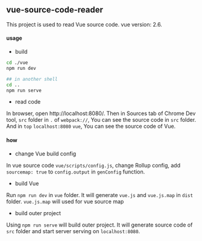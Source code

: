 ## vue-source-code-reader

This project is used to read Vue source code. vue version: 2.6.

#### usage

- build

```bash
cd ./vue
npm run dev

## in another shell
cd ..
npm run serve
```

- read code

In browser, open http://localhost:8080/. Then in Sources tab of Chrome Dev tool, `src` folder in `.` of `webpack://`, You can see the source code in `src` folder. And in `top` `localhost:8080` `vue`, You can see the source code of Vue.

#### how

- change Vue build config

In vue source code `vue/scripts/config.js`, change Rollup config, add `sourcemap: true` to `config.output` in `genConfig` function.

- build Vue

Run `npm run dev` in `vue` folder. It will generate `vue.js` and `vue.js.map` in `dist` folder. `vue.js.map` will used for vue source map

- build outer project

Using `npm run serve` will build outer project. It will generate source code of `src` folder and start server serving on `localhost:8080`.